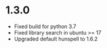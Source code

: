# 1.3.0
- Fixed build for python 3.7
- Fixed library search in ubuntu >= 17
- Upgraded default hunspell to 1.6.2
